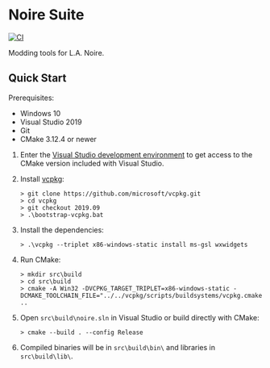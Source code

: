 # Noire Suite

[![CI](https://github.com/alexguirre/noire-suite/workflows/CI/badge.svg)](https://github.com/alexguirre/noire-suite/actions?workflow=CI)

Modding tools for L.A. Noire.

## Quick Start

Prerequisites:

- Windows 10
- Visual Studio 2019
- Git
- CMake 3.12.4 or newer

1. Enter the [Visual Studio development environment](https://docs.microsoft.com/en-us/cpp/build/building-on-the-command-line?view=vs-2019) to get access to the CMake version included with Visual Studio.

1. Install [vcpkg](https://github.com/Microsoft/vcpkg):

    ```console
    > git clone https://github.com/microsoft/vcpkg.git
    > cd vcpkg
    > git checkout 2019.09
    > .\bootstrap-vcpkg.bat
    ```

1. Install the dependencies:

    ```console
    > .\vcpkg --triplet x86-windows-static install ms-gsl wxwidgets
    ```

1. Run CMake:

    ```console
    > mkdir src\build
    > cd src\build
    > cmake -A Win32 -DVCPKG_TARGET_TRIPLET=x86-windows-static -DCMAKE_TOOLCHAIN_FILE="../../vcpkg/scripts/buildsystems/vcpkg.cmake" ..
    ```

1. Open `src\build\noire.sln` in Visual Studio or build directly with CMake:

    ```console
    > cmake --build . --config Release
    ```

1. Compiled binaries will be in `src\build\bin\` and libraries in `src\build\lib\`.
